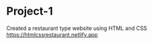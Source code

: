 # Project-1
Created a restaurant type website using HTML and CSS
https://htmlcssrestaurant.netlify.app
